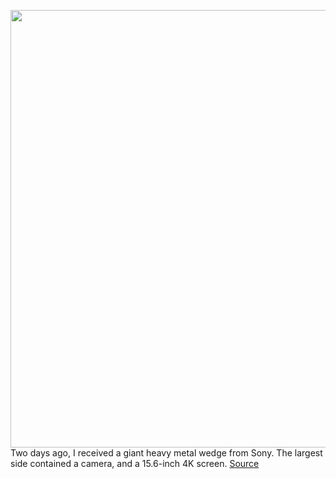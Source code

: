 <img src='https://cdn.vox-cdn.com/uploads/chorus_asset/file/11490453/a-01.0.png' width='700px' /><br/>
Two days ago, I received a giant heavy metal wedge from Sony. The largest side contained a camera, and a 15.6-inch 4K screen.
<a href='https://www.theverge.com/circuitbreaker/2020/10/15/21518679/sony-spacial-reality-display-hands-on-holographic-elf-sr1'> Source <a/>